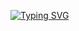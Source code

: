 
[![Typing SVG](https://readme-typing-svg.demolab.com/?font=Gidole+Regular&pause=1000&color=B19CD8&center=true&vCenter=true&width=500&lines=Hey!+I'm+Adeland!;Aspiring+Software+Engineer)](https://git.io/typing-svg)
